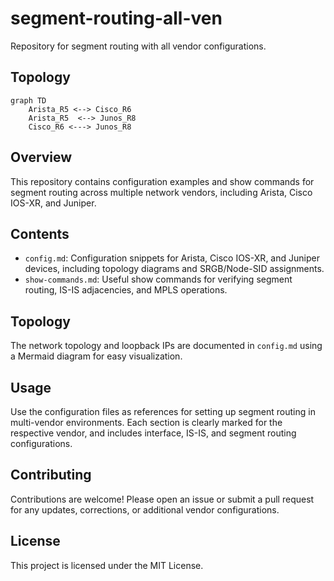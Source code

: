 # segment-routing-all-ven

Repository for segment routing with all vendor configurations.

## Topology

```mermaid
graph TD
    Arista_R5 <--> Cisco_R6
    Arista_R5  <--> Junos_R8
    Cisco_R6 <---> Junos_R8
```

## Overview

This repository contains configuration examples and show commands for segment routing across multiple network vendors, including Arista, Cisco IOS-XR, and Juniper.

## Contents

- `config.md`: Configuration snippets for Arista, Cisco IOS-XR, and Juniper devices, including topology diagrams and SRGB/Node-SID assignments.
- `show-commands.md`: Useful show commands for verifying segment routing, IS-IS adjacencies, and MPLS operations.

## Topology

The network topology and loopback IPs are documented in `config.md` using a Mermaid diagram for easy visualization.

## Usage

Use the configuration files as references for setting up segment routing in multi-vendor environments. Each section is clearly marked for the respective vendor, and includes interface, IS-IS, and segment routing configurations.

## Contributing

Contributions are welcome! Please open an issue or submit a pull request for any updates, corrections, or additional vendor configurations.

## License

This project is licensed under the MIT License.
